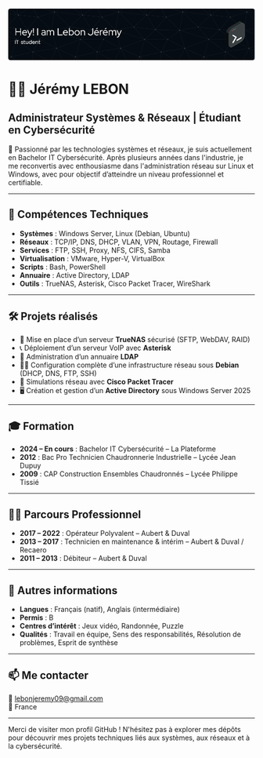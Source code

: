 ![Texte alternatif](./github-header-image.png "Titre de l'image")<h1 align="center">
# 👨‍💻 Jérémy LEBON

## Administrateur Systèmes & Réseaux | Étudiant en Cybersécurité

🎯 Passionné par les technologies systèmes et réseaux, je suis actuellement en Bachelor IT Cybersécurité. Après plusieurs années dans l'industrie, je me reconvertis avec enthousiasme dans l'administration réseau sur Linux et Windows, avec pour objectif d’atteindre un niveau professionnel et certifiable.

---

## 💼 Compétences Techniques

- **Systèmes** : Windows Server, Linux (Debian, Ubuntu)
- **Réseaux** : TCP/IP, DNS, DHCP, VLAN, VPN, Routage, Firewall
- **Services** : FTP, SSH, Proxy, NFS, CIFS, Samba
- **Virtualisation** : VMware, Hyper-V, VirtualBox
- **Scripts** : Bash, PowerShell
- **Annuaire** : Active Directory, LDAP
- **Outils** : TrueNAS, Asterisk, Cisco Packet Tracer, WireShark

---

## 🛠️ Projets réalisés

- 🔐 Mise en place d’un serveur **TrueNAS** sécurisé (SFTP, WebDAV, RAID)
- 📞 Déploiement d’un serveur VoIP avec **Asterisk**
- 🧾 Administration d’un annuaire **LDAP**
- 🧑‍💻 Configuration complète d’une infrastructure réseau sous **Debian** (DHCP, DNS, FTP, SSH)
- 🧪 Simulations réseau avec **Cisco Packet Tracer**
- 🖥️ Création et gestion d’un **Active Directory** sous Windows Server 2025

---

## 🎓 Formation

- **2024 – En cours** : Bachelor IT Cybersécurité – La Plateforme
- **2012** : Bac Pro Technicien Chaudronnerie Industrielle – Lycée Jean Dupuy
- **2009** : CAP Construction Ensembles Chaudronnés – Lycée Philippe Tissié

---

## 🧑‍🏭 Parcours Professionnel

- **2017 – 2022** : Opérateur Polyvalent – Aubert & Duval
- **2013 – 2017** : Technicien en maintenance & intérim – Aubert & Duval / Recaero
- **2011 – 2013** : Débiteur – Aubert & Duval

---

## 🧩 Autres informations

- **Langues** : Français (natif), Anglais (intermédiaire)
- **Permis** : B
- **Centres d’intérêt** : Jeux vidéo, Randonnée, Puzzle
- **Qualités** : Travail en équipe, Sens des responsabilités, Résolution de problèmes, Esprit de synthèse

---

## 📫 Me contacter

📧 lebonjeremy09@gmail.com  
📍 France

---

Merci de visiter mon profil GitHub ! N'hésitez pas à explorer mes dépôts pour découvrir mes projets techniques liés aux systèmes, aux réseaux et à la cybersécurité.

